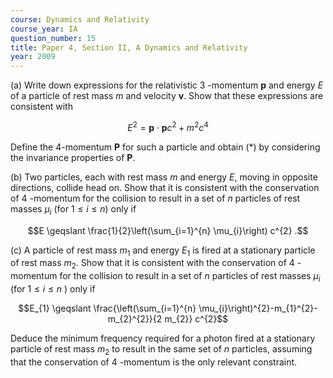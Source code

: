 ```yaml
---
course: Dynamics and Relativity
course_year: IA
question_number: 15
title: Paper 4, Section II, A Dynamics and Relativity
year: 2009
---
```




(a) Write down expressions for the relativistic 3 -momentum $\mathbf{p}$ and energy $E$ of a particle of rest mass $m$ and velocity $\mathbf{v}$. Show that these expressions are consistent with

$$E^{2}=\mathbf{p} \cdot \mathbf{p} c^{2}+m^{2} c^{4}$$

Define the 4-momentum $\mathbf{P}$ for such a particle and obtain $(*)$ by considering the invariance properties of $\mathbf{P}$.

(b) Two particles, each with rest mass $m$ and energy $E$, moving in opposite directions, collide head on. Show that it is consistent with the conservation of 4 -momentum for the collision to result in a set of $n$ particles of rest masses $\mu_{i}$ (for $\left.1 \leqslant i \leqslant n\right)$ only if

$$E \geqslant \frac{1}{2}\left(\sum_{i=1}^{n} \mu_{i}\right) c^{2} .$$

(c) A particle of rest mass $m_{1}$ and energy $E_{1}$ is fired at a stationary particle of rest mass $m_{2}$. Show that it is consistent with the conservation of 4 -momentum for the collision to result in a set of $n$ particles of rest masses $\mu_{i}$ (for $1 \leqslant i \leqslant n$ ) only if

$$E_{1} \geqslant \frac{\left(\sum_{i=1}^{n} \mu_{i}\right)^{2}-m_{1}^{2}-m_{2}^{2}}{2 m_{2}} c^{2}$$

Deduce the minimum frequency required for a photon fired at a stationary particle of rest mass $m_{2}$ to result in the same set of $n$ particles, assuming that the conservation of 4 -momentum is the only relevant constraint.